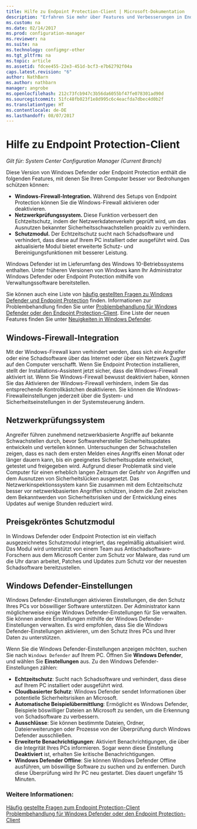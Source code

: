 ```yaml
---
title: Hilfe zu Endpoint Protection-Client | Microsoft-Dokumentation
description: "Erfahren Sie mehr über Features und Verbesserungen in Endpoint Protection, mit denen Sie Ihren Computer besser vor Angriffen schützen können."
ms.custom: na
ms.date: 02/14/2017
ms.prod: configuration-manager
ms.reviewer: na
ms.suite: na
ms.technology: configmgr-other
ms.tgt_pltfrm: na
ms.topic: article
ms.assetid: fdcee455-22e3-451d-bcf3-e7b62792f04a
caps.latest.revision: "6"
author: NathBarn
ms.author: nathbarn
manager: angrobe
ms.openlocfilehash: 212c73fcb947c3b56da6055bf47fe078301ad90d
ms.sourcegitcommit: 51fc48fb023f1e8d995c6c4eacfda7dbec4d0b2f
ms.translationtype: HT
ms.contentlocale: de-DE
ms.lasthandoff: 08/07/2017
---
```

# <a name="endpoint-protection-client-help"></a>Hilfe zu Endpoint Protection-Client

*Gilt für: System Center Configuration Manager (Current Branch)*


Diese Version von Windows Defender oder Endpoint Protection enthält die folgenden Features, mit denen Sie Ihren Computer besser vor Bedrohungen schützen können:  

-   **Windows-Firewall-Integration.** Während des Setups von Endpoint Protection können Sie die Windows-Firewall aktivieren oder deaktivieren.  
-   **Netzwerkprüfungssystem.** Diese Funktion verbessert den Echtzeitschutz, indem der Netzwerkdatenverkehr geprüft wird, um das Ausnutzen bekannter Sicherheitsschwachstellen proaktiv zu verhindern.  
-   **Schutzmodul.** Der Echtzeitschutz sucht nach Schadsoftware und verhindert, dass diese auf Ihrem PC installiert oder ausgeführt wird. Das aktualisierte Modul bietet erweiterte Schutz- und Bereinigungsfunktionen mit besserer Leistung.  

Windows Defender ist im Lieferumfang des Windows 10-Betriebssystems enthalten.  Unter früheren Versionen von Windows kann Ihr Administrator Windows Defender oder Endpoint Protection mithilfe von Verwaltungssoftware bereitstellen.

Sie können auch eine Liste von [häufig gestellten Fragen zu Windows Defender und Endpoint Protection](endpoint-protection-client-faq.md) finden. Informationen zur Problembehandlung finden Sie unter [Problembehandlung für Windows Defender oder den Endpoint Protection-Client](troubleshoot-endpoint-client.md). Eine Liste der neuen Features finden Sie unter [Neuigkeiten in Windows Defender](https://support.microsoft.com/help/29276/windows-10-whats-new-in-windows-defender).

## <a name="windows-firewall-integration"></a>Windows-Firewall-Integration  
 Mit der Windows-Firewall kann verhindert werden, dass sich ein Angreifer oder eine Schadsoftware über das Internet oder über ein Netzwerk Zugriff auf den Computer verschafft. Wenn Sie Endpoint Protection installieren, stellt der Installations-Assistent jetzt sicher, dass die Windows-Firewall aktiviert ist. Wenn Sie Windows-Firewall bewusst deaktiviert haben, können Sie das Aktivieren der Windows-Firewall verhindern, indem Sie das entsprechende Kontrollkästchen deaktivieren. Sie können die Windows-Firewalleinstellungen jederzeit über die System- und Sicherheitseinstellungen in der Systemsteuerung ändern.  

## <a name="network-inspection-system"></a>Netzwerkprüfungssystem  
 Angreifer führen zunehmend netzwerkbasierte Angriffe auf bekannte Schwachstellen durch, bevor Softwarehersteller Sicherheitsupdates entwickeln und verteilen können. Untersuchungen der Schwachstellen zeigen, dass es nach dem ersten Melden eines Angriffs einen Monat oder länger dauern kann, bis ein geeignetes Sicherheitsupdate entwickelt, getestet und freigegeben wird. Aufgrund dieser Problematik sind viele Computer für einen erheblich langen Zeitraum der Gefahr von Angriffen und dem Ausnutzen von Sicherheitslücken ausgesetzt. Das Netzwerkinspektionssystem kann Sie zusammen mit dem Echtzeitschutz besser vor netzwerkbasierten Angriffen schützen, indem die Zeit zwischen dem Bekanntwerden von Sicherheitsrisiken und der Entwicklung eines Updates auf wenige Stunden reduziert wird.  

## <a name="award-winning-protection-engine"></a>Preisgekröntes Schutzmodul  
 In Windows Defender oder Endpoint Protection ist ein vielfach ausgezeichnetes Schutzmodul integriert, das regelmäßig aktualisiert wird. Das Modul wird unterstützt von einem Team aus Antischadsoftware-Forschern aus dem Microsoft Center zum Schutz vor Malware, das rund um die Uhr daran arbeitet, Patches und Updates zum Schutz vor der neuesten Schadsoftware bereitzustellen.  

## <a name="windows-defender-settings"></a>Windows Defender-Einstellungen
Windows Defender-Einstellungen aktivieren Einstellungen, die den Schutz Ihres PCs vor böswilliger Software unterstützen. Der Administrator kann möglicherweise einige Windows Defender-Einstellungen für Sie verwalten. Sie können andere Einstellungen mithilfe der Windows Defender-Einstellungen verwalten. Es wird empfohlen, dass Sie die Windows Defender-Einstellungen aktivieren, um den Schutz Ihres PCs und Ihrer Daten zu unterstützen.

Wenn Sie die Windows Defender-Einstellungen anzeigen möchten, suchen Sie nach `Windows Defender` auf Ihrem PC. Öffnen Sie **Windows Defender**, und wählen Sie **Einstellungen** aus. Zu den Windows Defender-Einstellungen zählen:
- **Echtzeitschutz**: Sucht nach Schadsoftware und verhindert, dass diese auf Ihrem PC installiert oder ausgeführt wird.
- **Cloudbasierter Schutz**: Windows Defender sendet Informationen über potentielle Sicherheitsrisiken an Microsoft.
- **Automatische Beispielübermittlung**: Ermöglicht es Windows Defender, Beispiele böswilliger Dateien an Microsoft zu senden, um die Erkennung von Schadsoftware zu verbessern.
- **Ausschlüsse**: Sie können bestimmte Dateien, Ordner, Dateierweiterungen oder Prozesse von der Überprüfung durch Windows Defender ausschließen.
- **Erweiterte Benachrichtigungen**: Aktiviert Benachrichtigungen, die über die Integrität Ihres PCs informieren. Sogar wenn diese Einstellung **Deaktiviert** ist, erhalten Sie kritische Benachrichtigungen.
- **Windows Defender Offline**: Sie können Windows Defender Offline ausführen, um böswillige Software zu suchen und zu entfernen. Durch diese Überprüfung wird Ihr PC neu gestartet. Dies dauert ungefähr 15 Minuten.

### <a name="see-also"></a>Weitere Informationen:  
 [Häufig gestellte Fragen zum Endpoint Protection-Client](endpoint-protection-client-faq.md)   
 [Problembehandlung für Windows Defender oder den Endpoint Protection-Client](troubleshoot-endpoint-client.md)
